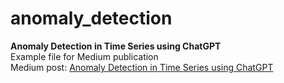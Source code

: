 # anomaly_detection
**Anomaly Detection in Time Series using ChatGPT**<br>
Example file for Medium publication<br>
Medium post: [Anomaly Detection in Time Series using ChatGPT]([https://medium.com/@sztistvan/change-point-detection-in-time-series-using-chatgpt-22cc9172a130](https://medium.com/@sztistvan/anomaly-detection-in-time-series-using-chatgpt-3fc48f958c88))
